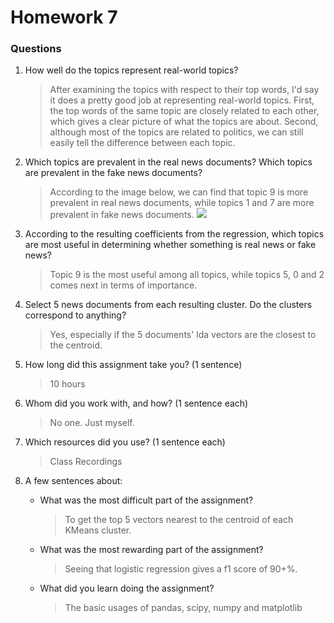 # Homework 7
### Questions

1. How well do the topics represent real-world topics?
    > After examining the topics with respect to their top words, I'd say it does a pretty good job at representing real-world topics. First, the top words of the same topic are closely related to each other, which gives a clear picture of what the topics are about. Second, although most of the topics are related to politics, we can still easily tell the difference between each topic.

2. Which topics are prevalent in the real news documents? Which topics are prevalent in the fake news documents?
    > According to the image below, we can find that topic 9 is more prevalent in real news documents, while topics 1 and 7 are more prevalent in fake news documents.
    > ![](./build/03_topic_dist.png)

3. According to the resulting coefficients from the regression, which topics are most useful in determining whether something is real news or fake news?
    > Topic 9 is the most useful among all topics, while topics 5, 0 and 2 comes next in terms of importance.

4. Select 5 news documents from each resulting cluster. Do the clusters correspond to anything?
    > Yes, especially if the 5 documents' lda vectors are the closest to the centroid.

5. How long did this assignment take you? (1 sentence)
    > 10 hours

6. Whom did you work with, and how? (1 sentence each)
    > No one. Just myself.

7. Which resources did you use? (1 sentence each)
    > Class Recordings

8. A few sentences about:
    - What was the most difficult part of the assignment?
        > To get the top 5 vectors nearest to the centroid of each KMeans cluster.
    - What was the most rewarding part of the assignment?
        > Seeing that logistic regression gives a f1 score of 90+%.
    - What did you learn doing the assignment?
        > The basic usages of pandas, scipy, numpy and matplotlib